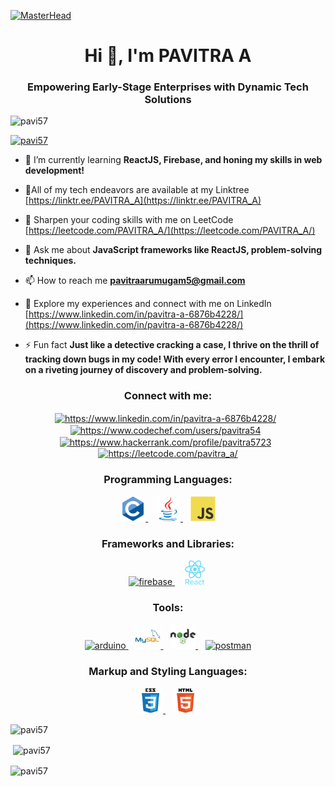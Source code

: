 [![MasterHead](https://miro.medium.com/v2/resize:fit:1358/1*aniyNTcHORbvDiLGUzJSsQ.gif)](https://yourwebsite.com)
<h1 align="center">Hi 👋, I'm PAVITRA A</h1>
<h3 align="center">Empowering Early-Stage Enterprises with Dynamic Tech Solutions</h3>

<p align="left"> <img src="https://komarev.com/ghpvc/?username=pavi57&label=Profile%20views&color=0e75b6&style=flat" alt="pavi57" /> </p>

<p align="left"> <a href="https://github.com/ryo-ma/github-profile-trophy"><img src="https://github-profile-trophy.vercel.app/?username=pavi57" alt="pavi57" /></a> </p>

- 🌱 I’m currently learning **ReactJS, Firebase, and honing my skills in web development!**

- 🌲All of my tech endeavors are available at my Linktree [https://linktr.ee/PAVITRA_A](https://linktr.ee/PAVITRA_A)

- 🧠 Sharpen your coding skills with me on LeetCode [https://leetcode.com/PAVITRA_A/](https://leetcode.com/PAVITRA_A/)

- 💬 Ask me about **JavaScript frameworks like ReactJS, problem-solving techniques.**

- 📫 How to reach me **pavitraarumugam5@gmail.com**

- 📄 Explore my experiences and connect with me on LinkedIn [https://www.linkedin.com/in/pavitra-a-6876b4228/](https://www.linkedin.com/in/pavitra-a-6876b4228/)

- ⚡ Fun fact **Just like a detective cracking a case, I thrive on the thrill of tracking down bugs in my code! With every error I encounter, I embark on a riveting journey of discovery and problem-solving.**

<h3 align="center">Connect with me:</h3>
<p align="center">
<a href="https://www.linkedin.com/in/pavitra-a-6876b4228/" target="blank"><img align="center" src="https://raw.githubusercontent.com/rahuldkjain/github-profile-readme-generator/master/src/images/icons/Social/linked-in-alt.svg" alt="https://www.linkedin.com/in/pavitra-a-6876b4228/" height="30" width="40" /></a>&nbsp;&nbsp;
<a href="https://www.codechef.com/users/pavitra54" target="blank"><img align="center" src="https://cdn.jsdelivr.net/npm/simple-icons@3.1.0/icons/codechef.svg" alt="https://www.codechef.com/users/pavitra54" height="30" width="40" /></a>&nbsp;&nbsp;
<a href="https://www.hackerrank.com/profile/pavitra5723" target="blank"><img align="center" src="https://raw.githubusercontent.com/rahuldkjain/github-profile-readme-generator/master/src/images/icons/Social/hackerrank.svg" alt="https://www.hackerrank.com/profile/pavitra5723" height="30" width="40" /></a>&nbsp;&nbsp;
<a href="https://leetcode.com/pavitra_a/" target="blank"><img align="center" src="https://raw.githubusercontent.com/rahuldkjain/github-profile-readme-generator/master/src/images/icons/Social/leet-code.svg" alt="https://leetcode.com/pavitra_a/" height="30" width="40" /></a>
</p>

  <!-- Programming Languages -->
  <h3 align="center">Programming Languages:</h3>
  <p align="center"> 
  <a href="https://www.cprogramming.com/" target="_blank" rel="noreferrer"> 
    <img src="https://raw.githubusercontent.com/devicons/devicon/master/icons/c/c-original.svg" alt="c" width="40" height="40"/> 
  </a> &nbsp;&nbsp;
  <a href="https://www.java.com" target="_blank" rel="noreferrer"> 
    <img src="https://raw.githubusercontent.com/devicons/devicon/master/icons/java/java-original.svg" alt="java" width="40" height="40"/> 
  </a> &nbsp;&nbsp;
  <a href="https://developer.mozilla.org/en-US/docs/Web/JavaScript" target="_blank" rel="noreferrer"> 
    <img src="https://raw.githubusercontent.com/devicons/devicon/master/icons/javascript/javascript-original.svg" alt="javascript" width="40" height="40"/> 
  </a> 
</p>

  <!-- Frameworks and Libraries -->
 <h3 align="center">Frameworks and Libraries:</h3> 
 <p align="center"> 
  <a href="https://firebase.google.com/" target="_blank" rel="noreferrer"> 
    <img src="https://www.vectorlogo.zone/logos/firebase/firebase-icon.svg" alt="firebase" width="40" height="40"/> 
  </a> &nbsp;&nbsp;
  <a href="https://reactjs.org/" target="_blank" rel="noreferrer"> 
    <img src="https://raw.githubusercontent.com/devicons/devicon/master/icons/react/react-original-wordmark.svg" alt="react" width="40" height="40"/> 
  </a> 
</p>


  <!-- Tools -->
  <h3 align="center">Tools:</h3> 
  <p align="center"> 
  <a href="https://www.arduino.cc/" target="_blank" rel="noreferrer"> 
    <img src="https://cdn.worldvectorlogo.com/logos/arduino-1.svg" alt="arduino" width="40" height="40"/> 
  </a> &nbsp;&nbsp;
  <a href="https://www.mysql.com/" target="_blank" rel="noreferrer"> 
    <img src="https://raw.githubusercontent.com/devicons/devicon/master/icons/mysql/mysql-original-wordmark.svg" alt="mysql" width="40" height="40"/> 
  </a> &nbsp;&nbsp;
  <a href="https://nodejs.org" target="_blank" rel="noreferrer"> 
    <img src="https://raw.githubusercontent.com/devicons/devicon/master/icons/nodejs/nodejs-original-wordmark.svg" alt="nodejs" width="40" height="40"/> 
  </a> &nbsp;&nbsp;
  <a href="https://postman.com" target="_blank" rel="noreferrer"> 
    <img src="https://www.vectorlogo.zone/logos/getpostman/getpostman-icon.svg" alt="postman" width="40" height="40"/> 
  </a> 
</p>


  <!-- Others -->

 <h3 align="center">Markup and Styling Languages:</h3>
   <p align="center"> 
  <a href="https://www.w3schools.com/css/" target="_blank" rel="noreferrer"> 
    <img src="https://raw.githubusercontent.com/devicons/devicon/master/icons/css3/css3-original-wordmark.svg" alt="css3" width="40" height="40"/> 
  </a> &nbsp;&nbsp;
  <a href="https://www.w3.org/html/" target="_blank" rel="noreferrer"> 
    <img src="https://raw.githubusercontent.com/devicons/devicon/master/icons/html5/html5-original-wordmark.svg" alt="html5" width="40" height="40"/> 
  </a> 
</p>


<p><img align="center" src="https://github-readme-stats.vercel.app/api/top-langs?username=pavi57&show_icons=true&locale=en&layout=compact" alt="pavi57" /></p>

<p>&nbsp;<img align="center" src="https://github-readme-stats.vercel.app/api?username=pavi57&show_icons=true&locale=en" alt="pavi57" /></p>

<p><img align="center" src="https://github-readme-streak-stats.herokuapp.com/?user=pavi57&" alt="pavi57" /></p>



